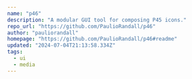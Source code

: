 ```yaml
---
name: "p46"
description: "A modular GUI tool for composing P45 icons."
repo_url: "https://github.com/PaulioRandall/p46"
author: "pauliorandall"
homepage: "https://github.com/PaulioRandall/p46#readme"
updated: "2024-07-04T21:13:58.334Z"
tags: 
  - ui
  - media
---
```

